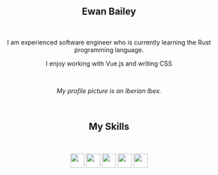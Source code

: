 <h2 align=center>Ewan Bailey</h2>
<br>

<p align=center>I am experienced software engineer who is currently learning the Rust programming language.</p>
<p align=center>I enjoy working with Vue.js and writing CSS</p>
<br>
<p align=center><i>My profile picture is an Iberian Ibex.</i></p>
<br>

<h2 align=center>My Skills</h2>
<br>
<p align=center>
<img height="32" width="32" src="https://cdn.simpleicons.org/javascript"/>
<img height="32" width="32" src="https://cdn.simpleicons.org/typescript"/>
<img height="32" width="32" src="https://cdn.simpleicons.org/css3"/>
<img height="32" width="32" src="https://cdn.simpleicons.org/rust/orange"/>
<img height="32" width="32" src="https://cdn.simpleicons.org/vuedotjs"/>
</p>

